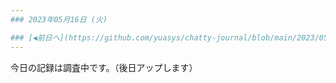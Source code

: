 ```yaml
---
### 2023年05月16日 (火)

### [◀️前日へ](https://github.com/yuasys/chatty-journal/blob/main/2023/05/2023-05-15.md)&emsp;&emsp;&emsp;&emsp;[翌日へ▶️](https://github.com/yuasys/chatty-journal/blob/main/2023/05/2023-05-17.md)
---
```


今日の記録は調査中です。（後日アップします）
